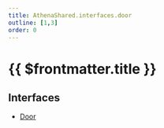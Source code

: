```yaml
---
title: AthenaShared.interfaces.door
outline: [1,3]
order: 0
---
```


# {{ $frontmatter.title }}


## Interfaces

- [Door](../interfaces/shared_interfaces_door_Door.md)
